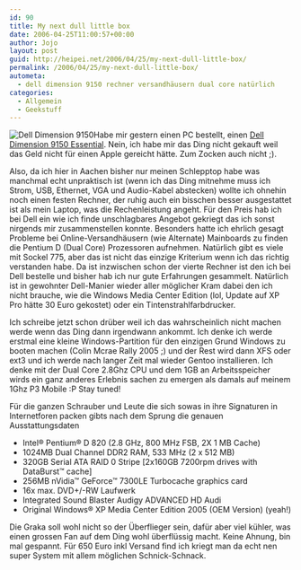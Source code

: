 ```yaml
---
id: 90
title: My next dull little box
date: 2006-04-25T11:00:57+00:00
author: Jojo
layout: post
guid: http://heipei.net/2006/04/25/my-next-dull-little-box/
permalink: /2006/04/25/my-next-dull-little-box/
autometa:
  - dell dimension 9150 rechner versandhäusern dual core natürlich
categories:
  - Allgemein
  - Geekstuff
---
```

<img src="/weblog/dell_9150.jpg" alt="Dell Dimension 9150" class="alignleft" />Habe mir gestern einen PC bestellt, einen [Dell Dimension 9150 Essential](http://www1.euro.dell.com/content/products/features.aspx/dimen_9150?c=de&cs=dedhs1&l=de&s=dhs). Nein, ich habe mir das Ding nicht gekauft weil das Geld nicht für einen Apple gereicht hätte. Zum Zocken auch nicht ;).
  
Also, da ich hier in Aachen bisher nur meinen Schlepptop habe was manchmal echt unpraktisch ist (wenn ich das Ding mitnehme muss ich Strom, USB, Ethernet, VGA und Audio-Kabel abstecken) wollte ich ohnehin noch einen festen Rechner, der ruhig auch ein bisschen besser ausgestattet ist als mein Laptop, was die Rechenleistung angeht. Für den Preis hab ich bei Dell ein wie ich finde unschlagbares Angebot gekriegt das ich sonst nirgends mir zusammenstellen konnte. Besonders hatte ich ehrlich gesagt Probleme bei Online-Versandhäusern (wie Alternate) Mainboards zu finden die Pentium D (Dual Core) Prozessoren aufnehmen. Natürlich gibt es viele mit Sockel 775, aber das ist nicht das einzige Kriterium wenn ich das richtig verstanden habe. Da ist inzwischen schon der vierte Rechner ist den ich bei Dell bestelle und bisher hab ich nur gute Erfahrungen gesammelt. Natürlich ist in gewohnter Dell-Manier wieder aller möglicher Kram dabei den ich nicht brauche, wie die Windows Media Center Edition (lol, Update auf XP Pro hätte 30 Euro gekostet) oder ein Tintenstrahlfarbdrucker.
  
Ich schreibe jetzt schon drüber weil ich das wahrscheinlich nicht machen werde wenn das Ding dann irgendwann ankommt. Ich denke ich werde erstmal eine kleine Windows-Partition für den einzigen Grund Windows zu booten machen (Colin Mcrae Rally 2005 ;) und der Rest wird dann XFS oder ext3 und ich werde nach langer Zeit mal wieder Gentoo installieren. Ich denke mit der Dual Core 2.8Ghz CPU und dem 1GB an Arbeitsspeicher wirds ein ganz anderes Erlebnis sachen zu emergen als damals auf meinem 1Ghz P3 Mobile :P Stay tuned!
  
Für die ganzen Schrauber und Leute die sich sowas in ihre Signaturen in Internetforen packen gibts nach dem Sprung die genauen Ausstattungsdaten<!--more-->

  * Intel® Pentium® D 820 (2.8 GHz, 800 MHz FSB, 2X 1 MB Cache)
  * 1024MB Dual Channel DDR2 RAM, 533 MHz (2 x 512 MB)
  * 320GB Serial ATA RAID 0 Stripe [2x160GB 7200rpm drives with DataBurst™ cache]
  * 256MB nVidia™ GeForce™ 7300LE Turbocache graphics card
  * 16x max. DVD+/-RW Laufwerk
  * Integrated Sound Blaster Audigy ADVANCED HD Audi
  * Original Windows® XP Media Center Edition 2005 (OEM Version) (yeah!)

Die Graka soll wohl nicht so der Überflieger sein, dafür aber viel kühler, was einen grossen Fan auf dem Ding wohl überflüssig macht. Keine Ahnung, bin mal gespannt. Für 650 Euro inkl Versand find ich kriegt man da echt nen super System mit allem möglichen Schnick-Schnack.
